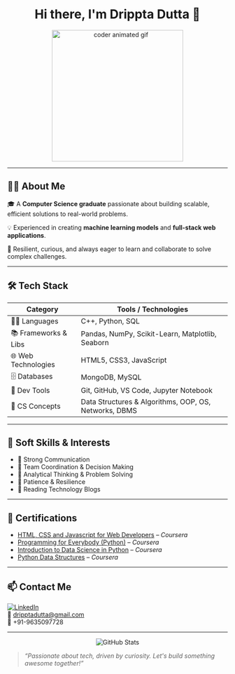 <!-- GitHub Profile README by Drippta Dutta -->

<h1 align="center">
  Hi there, I'm Drippta Dutta 👋
</h1>

<div align="center">
  <img src="https://media.giphy.com/media/qgQUggAC3Pfv687qPC/giphy.gif" width="300" alt="coder animated gif"/>
</div>

---

## 🧑‍💻 About Me

🎓 A **Computer Science graduate** passionate about building scalable, efficient solutions to real-world problems.

💡 Experienced in creating **machine learning models** and **full-stack web applications**.

💬 Resilient, curious, and always eager to learn and collaborate to solve complex challenges.

---

## 🛠️ Tech Stack

| Category           | Tools / Technologies                                                                 |
|--------------------|----------------------------------------------------------------------------------------|
| 👨‍💻 Languages      | C++, Python, SQL                                                                       |
| 📚 Frameworks & Libs| Pandas, NumPy, Scikit-Learn, Matplotlib, Seaborn                                      |
| 🌐 Web Technologies| HTML5, CSS3, JavaScript                                                                |
| 🗄️ Databases       | MongoDB, MySQL                                                                         |
| 🧰 Dev Tools       | Git, GitHub, VS Code, Jupyter Notebook                                                 |
| 🧠 CS Concepts     | Data Structures & Algorithms, OOP, OS, Networks, DBMS                                  |

---

## 🧠 Soft Skills & Interests

- 🔹 Strong Communication  
- 🔹 Team Coordination & Decision Making  
- 🔹 Analytical Thinking & Problem Solving  
- 🔹 Patience & Resilience  
- 🔹 Reading Technology Blogs  

---

## 🏅 Certifications

- [HTML, CSS and Javascript for Web Developers](#) – *Coursera*  
- [Programming for Everybody (Python)](#) – *Coursera*  
- [Introduction to Data Science in Python](#) – *Coursera*  
- [Python Data Structures](#) – *Coursera*  

---

## 📫 Contact Me

[![LinkedIn](https://img.shields.io/badge/LinkedIn-Drippta%20Dutta-0077B5?style=for-the-badge&logo=linkedin)](https://www.linkedin.com/in/dripptadutta)  
📧 dripptadutta@gmail.com  
📱 +91-9635097728

---

<p align="center">
  <img src="https://github-readme-stats.vercel.app/api?username=dripptadutta&show_icons=true&theme=tokyonight" alt="GitHub Stats"/>
</p>

> *“Passionate about tech, driven by curiosity. Let's build something awesome together!”*
